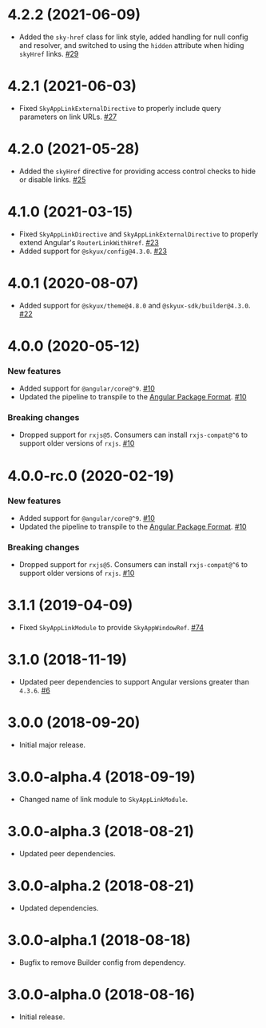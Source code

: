 # 4.2.2 (2021-06-09)

- Added the `sky-href` class for link style, added handling for null config and resolver, and switched to using the `hidden` attribute when hiding `skyHref` links. [#29](https://github.com/blackbaud/skyux-router/pull/29)

# 4.2.1 (2021-06-03)

- Fixed `SkyAppLinkExternalDirective` to properly include query parameters on link URLs. [#27](https://github.com/blackbaud/skyux-router/pull/27)

# 4.2.0 (2021-05-28)

- Added the `skyHref` directive for providing access control checks to hide or disable links. [#25](https://github.com/blackbaud/skyux-router/pull/25)

# 4.1.0 (2021-03-15)

- Fixed `SkyAppLinkDirective` and `SkyAppLinkExternalDirective` to properly extend Angular's `RouterLinkWithHref`. [#23](https://github.com/blackbaud/skyux-router/pull/23)
- Added support for `@skyux/config@4.3.0`. [#23](https://github.com/blackbaud/skyux-router/pull/23)

# 4.0.1 (2020-08-07)

- Added support for `@skyux/theme@4.8.0` and `@skyux-sdk/builder@4.3.0`. [#22](https://github.com/blackbaud/skyux-router/pull/22)

# 4.0.0 (2020-05-12)

### New features

- Added support for `@angular/core@^9`. [#10](https://github.com/blackbaud/skyux-router/pull/10)
- Updated the pipeline to transpile to the [Angular Package Format](https://docs.google.com/document/d/1CZC2rcpxffTDfRDs6p1cfbmKNLA6x5O-NtkJglDaBVs/preview). [#10](https://github.com/blackbaud/skyux-router/pull/10)

### Breaking changes

- Dropped support for `rxjs@5`. Consumers can install `rxjs-compat@^6` to support older versions of `rxjs`. [#10](https://github.com/blackbaud/skyux-router/pull/10)

# 4.0.0-rc.0 (2020-02-19)

### New features

- Added support for `@angular/core@^9`. [#10](https://github.com/blackbaud/skyux-router/pull/10)
- Updated the pipeline to transpile to the [Angular Package Format](https://docs.google.com/document/d/1CZC2rcpxffTDfRDs6p1cfbmKNLA6x5O-NtkJglDaBVs/preview). [#10](https://github.com/blackbaud/skyux-router/pull/10)

### Breaking changes

- Dropped support for `rxjs@5`. Consumers can install `rxjs-compat@^6` to support older versions of `rxjs`. [#10](https://github.com/blackbaud/skyux-router/pull/10)

# 3.1.1 (2019-04-09)

- Fixed `SkyAppLinkModule` to provide `SkyAppWindowRef`. [#74](https://github.com/blackbaud/skyux-router/pull/8)

# 3.1.0 (2018-11-19)

- Updated peer dependencies to support Angular versions greater than `4.3.6`. [#6](https://github.com/blackbaud/skyux-router/pull/6)

# 3.0.0 (2018-09-20)

- Initial major release.

# 3.0.0-alpha.4 (2018-09-19)

- Changed name of link module to `SkyAppLinkModule`.

# 3.0.0-alpha.3 (2018-08-21)

- Updated peer dependencies.

# 3.0.0-alpha.2 (2018-08-21)

- Updated dependencies.

# 3.0.0-alpha.1 (2018-08-18)

- Bugfix to remove Builder config from dependency.

# 3.0.0-alpha.0 (2018-08-16)

- Initial release.

